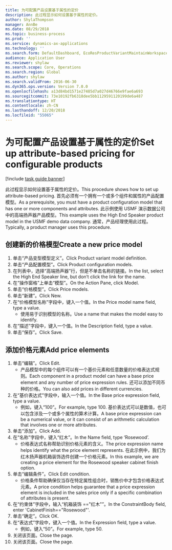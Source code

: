 ```yaml
---
title: 为可配置产品设置基于属性的定价
description: 此过程显示如何设置基于属性的定价。
author: ShylaThompson
manager: AnnBe
ms.date: 08/29/2018
ms.topic: business-process
ms.prod: ''
ms.service: dynamics-ax-applications
ms.technology: ''
ms.search.form: DefaultDashboard, EcoResProductVariantMaintainWorkspace, PCProductConfigurationModelListPage, PCPriceModelList, PCPriceModel, PCConstraintEditor
audience: Application User
ms.reviewer: shylaw
ms.search.scope: Core, Operations
ms.search.region: Global
ms.author: shylaw
ms.search.validFrom: 2016-06-30
ms.dyn365.ops.version: Version 7.0.0
ms.openlocfilehash: a13d84bd1571e27485d7a027d46766e9fae6a693
ms.sourcegitcommit: 73e10192fb6318dee5bb1129591120199de6a487
ms.translationtype: HT
ms.contentlocale: zh-CN
ms.lasthandoff: 12/20/2018
ms.locfileid: "55065"
---
```

# <a name="set-up-attribute-based-pricing-for-configurable-products"></a><span data-ttu-id="dac9b-103">为可配置产品设置基于属性的定价</span><span class="sxs-lookup"><span data-stu-id="dac9b-103">Set up attribute-based pricing for configurable products</span></span>

[!include [task guide banner](../../includes/task-guide-banner.md)]

<span data-ttu-id="dac9b-104">此过程显示如何设置基于属性的定价。</span><span class="sxs-lookup"><span data-stu-id="dac9b-104">This procedure shows how to set up attribute-based pricing.</span></span> <span data-ttu-id="dac9b-105">首先必须有一个拥有一个或多个组件和属性的产品配置模型。</span><span class="sxs-lookup"><span data-stu-id="dac9b-105">As a prerequisite, you must have a product configuration model that has one or more components and attributes.</span></span> <span data-ttu-id="dac9b-106">此示例使用 USMF 演示数据公司中的高端扬声器产品模型。</span><span class="sxs-lookup"><span data-stu-id="dac9b-106">This example uses the High End Speaker product model in the USMF demo data company.</span></span> <span data-ttu-id="dac9b-107">通常，产品经理使用此过程。</span><span class="sxs-lookup"><span data-stu-id="dac9b-107">Typically, a product manager uses this procedure.</span></span>


## <a name="create-a-new-price-model"></a><span data-ttu-id="dac9b-108">创建新的价格模型</span><span class="sxs-lookup"><span data-stu-id="dac9b-108">Create a new price model</span></span>
1. <span data-ttu-id="dac9b-109">单击“产品变型模型定义”。</span><span class="sxs-lookup"><span data-stu-id="dac9b-109">Click Product variant model definition.</span></span>
2. <span data-ttu-id="dac9b-110">单击“产品配置模型”。</span><span class="sxs-lookup"><span data-stu-id="dac9b-110">Click Product configuration models.</span></span>
3. <span data-ttu-id="dac9b-111">在列表中，选择“高端扬声器”行，但是不单击名称的链接。</span><span class="sxs-lookup"><span data-stu-id="dac9b-111">In the list, select the High End Speaker line, but don’t click the link for the name.</span></span>
4. <span data-ttu-id="dac9b-112">在“操作窗格”上单击“模型”。</span><span class="sxs-lookup"><span data-stu-id="dac9b-112">On the Action Pane, click Model.</span></span>
5. <span data-ttu-id="dac9b-113">单击“价格模型”。</span><span class="sxs-lookup"><span data-stu-id="dac9b-113">Click Price models.</span></span>
6. <span data-ttu-id="dac9b-114">单击“新建”。</span><span class="sxs-lookup"><span data-stu-id="dac9b-114">Click New.</span></span>
7. <span data-ttu-id="dac9b-115">在“价格模型名称”字段中，键入一个值。</span><span class="sxs-lookup"><span data-stu-id="dac9b-115">In the Price model name field, type a value.</span></span>
    * <span data-ttu-id="dac9b-116">使用易于识别模型的名称。</span><span class="sxs-lookup"><span data-stu-id="dac9b-116">Use a name that makes the model easy to identify.</span></span>  
8. <span data-ttu-id="dac9b-117">在“描述”字段中，键入一个值。</span><span class="sxs-lookup"><span data-stu-id="dac9b-117">In the Description field, type a value.</span></span>
9. <span data-ttu-id="dac9b-118">单击“保存”。</span><span class="sxs-lookup"><span data-stu-id="dac9b-118">Click Save.</span></span>

## <a name="add-price-elements"></a><span data-ttu-id="dac9b-119">添加价格元素</span><span class="sxs-lookup"><span data-stu-id="dac9b-119">Add price elements</span></span>
1. <span data-ttu-id="dac9b-120">单击“编辑”。</span><span class="sxs-lookup"><span data-stu-id="dac9b-120">Click Edit.</span></span>
    * <span data-ttu-id="dac9b-121">产品模型中的每个组件可以有一个基价元素和任意数量的价格表达式规则。</span><span class="sxs-lookup"><span data-stu-id="dac9b-121">Each component in a product model can have a base price element and any number of price expression rules.</span></span> <span data-ttu-id="dac9b-122">还可以添加不同币种的价格。</span><span class="sxs-lookup"><span data-stu-id="dac9b-122">You can also add prices in different currencies.</span></span>  
2. <span data-ttu-id="dac9b-123">在“基价表达式”字段中，输入一个值。</span><span class="sxs-lookup"><span data-stu-id="dac9b-123">In the Base price expression field, type a value.</span></span>
    * <span data-ttu-id="dac9b-124">例如，键入“100”。</span><span class="sxs-lookup"><span data-stu-id="dac9b-124">For example, type 100.</span></span>   <span data-ttu-id="dac9b-125">基价表达式可以是数值，也可以包含涉及一个或多个属性的算术计算。</span><span class="sxs-lookup"><span data-stu-id="dac9b-125">A base price expression can be a numerical value, or it can consist of an arithmetic calculation that involves one or more attributes.</span></span>  
3. <span data-ttu-id="dac9b-126">单击“添加”。</span><span class="sxs-lookup"><span data-stu-id="dac9b-126">Click Add.</span></span>
4. <span data-ttu-id="dac9b-127">在“名称”字段中，键入“红木”。</span><span class="sxs-lookup"><span data-stu-id="dac9b-127">In the Name field, type ‘Rosewood’.</span></span>
    * <span data-ttu-id="dac9b-128">价格表达式名称帮助识别价格元素的含义。</span><span class="sxs-lookup"><span data-stu-id="dac9b-128">The price expression name helps identify what the price element represents.</span></span> <span data-ttu-id="dac9b-129">在此示例中，我们为红木扬声器机箱装饰选件创建一个价格元素。</span><span class="sxs-lookup"><span data-stu-id="dac9b-129">In this example, we are creating a price element for the Rosewood speaker cabinet finish option.</span></span>  
5. <span data-ttu-id="dac9b-130">单击“编辑条件”。</span><span class="sxs-lookup"><span data-stu-id="dac9b-130">Click Edit condition.</span></span>
    * <span data-ttu-id="dac9b-131">价格条件帮助确保仅当存在特定属性组合时，销售价中才包含价格表达式元素。</span><span class="sxs-lookup"><span data-stu-id="dac9b-131">A price condition helps guarantee that a price expression element is included in the sales price only if a specific combination of attributes is present.</span></span>  
6. <span data-ttu-id="dac9b-132">在“约束体”字段中，输入“机箱装饰 =="红木"”。</span><span class="sxs-lookup"><span data-stu-id="dac9b-132">In the ConstraintBody field, enter 'CabinetFinish=="Rosewood"'.</span></span>
7. <span data-ttu-id="dac9b-133">单击“确定”。</span><span class="sxs-lookup"><span data-stu-id="dac9b-133">Click OK.</span></span>
8. <span data-ttu-id="dac9b-134">在“表达式”字段中，键入一个值。</span><span class="sxs-lookup"><span data-stu-id="dac9b-134">In the Expression field, type a value.</span></span>
    * <span data-ttu-id="dac9b-135">例如，键入“50”。</span><span class="sxs-lookup"><span data-stu-id="dac9b-135">For example, type 50.</span></span>  
9. <span data-ttu-id="dac9b-136">关闭该页面。</span><span class="sxs-lookup"><span data-stu-id="dac9b-136">Close the page.</span></span>
10. <span data-ttu-id="dac9b-137">关闭该页面。</span><span class="sxs-lookup"><span data-stu-id="dac9b-137">Close the page.</span></span>

